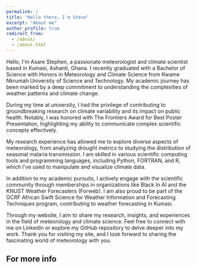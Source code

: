 ```yaml
---
permalink: /
title: "Hello there, I'm Steve"
excerpt: "About me"
author_profile: true
redirect_from: 
  - /about/
  - /about.html
---
```


Hello, I'm Asare Stephen, a passionate meteorologist and climate scientist based in Kumasi, Ashanti, Ghana. I recently graduated with a Bachelor of Science with Honors in Meteorology and Climate Science from Kwame Nkrumah University of Science and Technology. My academic journey has been marked by a deep commitment to understanding the complexities of weather patterns and climate change.

During my time at university, I had the privilege of contributing to groundbreaking research on climate variability and its impact on public health. Notably, I was honored with The Frontiers Award for Best Poster Presentation, highlighting my ability to communicate complex scientific concepts effectively.

My research experience has allowed me to explore diverse aspects of meteorology, from analyzing drought metrics to studying the distribution of seasonal malaria transmission. I am skilled in various scientific computing tools and programming languages, including Python, FORTRAN, and R, which I've used to manipulate and visualize climate data.

In addition to my academic pursuits, I actively engage with the scientific community through memberships in organizations like Black In AI and the KNUST Weather Forecasters (Forweb). I am also proud to be part of the GCRF African Swift Science for Weather Information and Forecasting Techniques program, contributing to weather forecasting in Kumasi.

Through my website, I aim to share my research, insights, and experiences in the field of meteorology and climate science. Feel free to connect with me on LinkedIn or explore my GitHub repository to delve deeper into my work. Thank you for visiting my site, and I look forward to sharing the fascinating world of meteorology with you.


For more info
------
